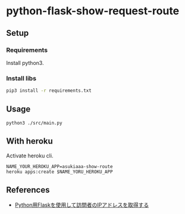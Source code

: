 # python-flask-show-request-route

## Setup

### Requirements

Install python3.

### Install libs

```bash
pip3 install -r requirements.txt
```

## Usage

```
python3 ./src/main.py
```

## With heroku

Activate heroku cli.

```
NAME_YOUR_HEROKU_APP=asukiaaa-show-route
heroku apps:create $NAME_YORU_HEROKU_APP

```

## References

- [Python用Flaskを使用して訪問者のIPアドレスを取得する](https://jablogs.com/detail/574)
